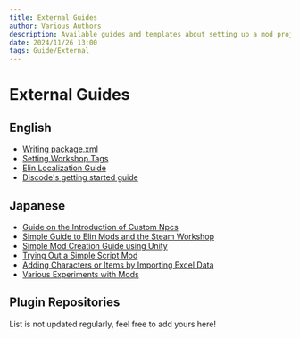 ```yaml
---
title: External Guides
author: Various Authors
description: Available guides and templates about setting up a mod project.
date: 2024/11/26 13:00
tags: Guide/External
---
```


# External Guides

## English

+ [Writing package.xml](https://docs.google.com/document/d/e/2PACX-1vQSITB8aYTycrnn3PxxGnPjNZ2_y1G3LDfXjC_PM5S_mTPCh6fv1vcj1bkfPbbUZ88WVb5_7T-62zYc/pub)
+ [Setting Workshop Tags](https://docs.google.com/document/d/e/2PACX-1vR7MjQ_5hAmavFB8iMW6xm7vSYJg_g8I1s8KtvjBO-N_zNATnsmdmyQsmxQ8z9yEpZxNoc-TTdZm8so/pub)
+ [Elin Localization Guide](https://docs.google.com/document/d/e/2PACX-1vSj8lHcRFhFU_332eYCAlft9u1hkTlb5efUqVPsLQTtOPA79Tgh3FvNfJz9edvy0jI616BdiLidyxdz/pub)
+ [Discode's getting started guide](https://ylvapedia.wiki/wiki/User:Discode/Modding_Getting_Started)  

## Japanese

+ [Guide on the Introduction of Custom Npcs](https://docs.google.com/document/d/1jsF_msxUsSTDiukgzgfnnERZCNNz9iP_CZk8Xv9sW74)
+ [Simple Guide to Elin Mods and the Steam Workshop](https://docs.google.com/document/d/e/2PACX-1vQQ35ofQBT5yILPeZ4c5uMkmGOPMrT12f1vTvfi2dFgrt1T70lr8yMOpRAwZ_3cMvUNRsVR0Cf3qabh/pub)
+ [Simple Mod Creation Guide using Unity](https://docs.google.com/document/d/e/2PACX-1vSTUbE4WqcTODq-lFCX_hMK1Mqb5cTlrdY2E94PlqGQvtDcxwMEtfYteRhkZrpZreGAFV-JgOB-qs6b/pub)
+ [Trying Out a Simple Script Mod](https://docs.google.com/document/d/e/2PACX-1vSu2UfqCJl5095uOlem2Y3al20JotndDJcB3wjh82O2nQJ4yx8fC__IfUF6M_QRoWbb0Di9mdDnM3_Q/pub)
+ [Adding Characters or Items by Importing Excel Data](https://docs.google.com/document/d/e/2PACX-1vR3GPx71Xnjfme6PtdqNnS5GnxlOFr2A8KdzH8bYTEwEOCgeVYROi3YaMQ2_h4qsySU_BORHKXPUi9i/pub)
+ [Various Experiments with Mods](https://docs.google.com/document/d/e/2PACX-1vQarTe5F0AfMXSlEPkpDpncci-pDI5U6p2VYGhOoR0ZZfalic6FBBwCrd3KbIY_l7Nlt7Rv01XE4yk7/pub)

## Plugin Repositories

<LinkCard t="kuronekotei/ElinMod" u="https://github.com/kuronekotei/ElinMOD"/>
<LinkCard t="Ykey/ElinMod" u="https://github.com/ykeyjp/ElinMod" i="https://avatars.githubusercontent.com/u/15781024?s=48&v=4"/>
<LinkCard t="gottyduke/Elin.Plugins" u="https://github.com/gottyduke/Elin.Plugins"/>
<LinkCard t="105gun/ElinMods" u="https://github.com/105gun?tab=repositories&q=Elin" i="https://cdn.discordapp.com/avatars/670440409251708952/7427d076fea6f2f1c92ef31c730f7f27.webp?size=128"/>
<LinkCard t="Drakeny/ElinMods" u="https://github.com/Drakeny?tab=repositories&q=Elin" i="https://cdn.discordapp.com/avatars/84674625396551680/eee81f9e1d929095fcd79a2ae45fc049.webp?size=80"/>
<LinkCard t="weaselofdeath/ElinMod_MagicTips" u="https://github.com/weaselofdeath/ElinMod_MagicTips"/>
<LinkCard t="Redgeioz/ElinAutoAct" u="https://github.com/Redgeioz/ElinAutoAct"/>
<LinkCard t="Cercain/Elin-GeneRecombinator" u="https://github.com/Cercain/Elin-GeneRecombinator"/>
<LinkCard t="hirmiura/elin-mods" u="https://github.com/hirmiura?tab=repositories&q=Elin"/>
<LinkCard t="Tatakinov/elin_mods" u="https://github.com/Tatakinov?tab=repositories&q=elin"/>
<LinkCard t="swarmdog/ElinMods" u="https://github.com/swarmdog/ElinMods"/>

List is not updated regularly, feel free to add yours here!